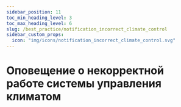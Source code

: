 ```yaml
---
sidebar_position: 11
toc_min_heading_level: 3
toc_max_heading_level: 6
slug: /best_practice/notification_incorrect_climate_control
sidebar_custom_props:
  icon: "img/icons/notification_incorrect_climate_control.svg"
---
```


# Оповещение о некорректной работе системы управления климатом